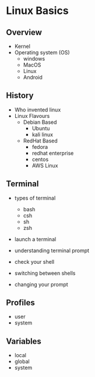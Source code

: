 # Linux Basics

## Overview

* Kernel
* Operating system (OS)
  * windows
  * MacOS
  * Linux
  * Android

## History

* Who invented linux
* Linux Flavours
  * Debian Based
    * Ubuntu
    * kali linux
  * RedHat Based
    * fedora
    * redhat enterprise
    * centos
    * AWS Linux

## Terminal

* types of terminal
  * bash
  * csh
  * sh
  * zsh

* launch a terminal
* understanding terminal prompt
* check your shell
* switching between shells
* changing your prompt

## Profiles

* user
* system

## Variables

* local
* global
* system

